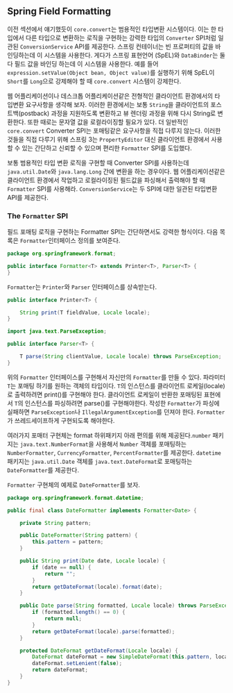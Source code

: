 ##  Spring Field Formatting

이전 섹션에서 얘기했듯이 `core.convert`는 범용적인 타입변환 시스템이다. 이는 한 타입에서 다른 타입으로 변환하는 로직을 구현하는 강력한 타입의 `Converter` SPI처럼 일관된 `ConversionService` API를 제공한다. 스프링 컨테이너는 빈 프로퍼티의 값을 바인딩하는데 이 시스템을 사용한다. 게다가 스프링 표현언어 (SpEL)와 `DataBinder`는 둘 다 필드 값을 바인딩 하는데 이 시스템을 사용한다. 예를 들어 `expression.setValue(Object bean, Object value)`를 실행하기 위해 SpEL이 `Short`를 `Long`으로 강제해야 할 때 `core.convert` 시스템이 강제한다.

웹 어플리케이션이나 데스크톱 어플리케이션같은 전형적인 클라이언트 환경에서의 타입변환 요구사항을 생각해 보자. 이러한 환경에서는 보통 `String`을 클라이언트의 포스트백(postback) 과정을 지원하도록 변환하고 뷰 렌더링 과정을 위해 다시 String로 변환한다. 또한 때로는 문자열 값을 로컬라이징할 필요가 있다. 더 일반적인 `core.convert` Converter SPI는 포매팅같은 요구사항을 직접 다루지 않는다. 이러한 것들을 직접 다루기 위해 스프링 3는 `PropertyEditor` 대신 클라이언트 환경에서 사용할 수 있는 간단하고 신뢰할 수 있으며 편리한 `Formatter` SPI를 도입했다.

보통 범용적인 타입 변환 로직을 구현할 때 Converter SPI를 사용하는데 `java.util.Date`와 `java.lang.Long` 간에 변환을 하는 경우이다. 웹 어플리케이션같은 클라이언트 환경에서 작업하고 로컬라이징된 필드값을 파싱해서 출력해야 할 때 `Formatter` SPI를 사용해라. `ConversionService`는 두 SPI에 대한 일관된 타입변환 API를 제공한다.

### The `Formatter` SPI

필드 포매팅 로직을 구현하는 Formatter SPI는 간단하면서도 강력한 형식이다. 다음 목록은 `Formatter`인터페이스 정의를 보여준다.

```java
package org.springframework.format;

public interface Formatter<T> extends Printer<T>, Parser<T> {
}
```

`Formatter`는 `Printer`와 `Parser` 인터페이스를 상속받는다.

```java
public interface Printer<T> {

    String print(T fieldValue, Locale locale);
}
```

```java
import java.text.ParseException;

public interface Parser<T> {

    T parse(String clientValue, Locale locale) throws ParseException;
}
```

위의 `Formatter` 인터페이스를 구현해서 자신만의 `Formatter`를 만들 수 있다. 파라미터 `T`는 포매팅 하기를 원하는 객체의 타입이다. `T`의 인스턴스를 클라이언트 로케일(locale)로 출력하려면 print()를 구현해야 한다. 클라이언트 로케일이 반환한 포매팅된 표현에서 `T`의 인스턴스를 파싱하려면 parse()를 구현해야한다. 작성한 `Formatter`가 파싱에 실패하면 `ParseException`나 `IllegalArgumentException`를 던져야 한다. `Formatter`가 쓰레드세이프하게 구현되도록 해야한다.

여러가지 포매터 구현체는 format 하위패키지 아래 편의를 위해 제공된다.`number` 패키지는 `java.text.NumberFormat`을 사용해서 `Number` 객체를 포매팅하는 `NumberFormatter`, `CurrencyFormatter`, `PercentFormatter`를 제공한다. `datetime` 패키지는 `java.util.Date` 객체를 `java.text.DateFormat`로 포매팅하는 `DateFormatter`를 제공한다.

`Formatter` 구현체의 예제로 `DateFormatter`를 보자.

```java
package org.springframework.format.datetime;

public final class DateFormatter implements Formatter<Date> {

    private String pattern;

    public DateFormatter(String pattern) {
        this.pattern = pattern;
    }

    public String print(Date date, Locale locale) {
        if (date == null) {
            return "";
        }
        return getDateFormat(locale).format(date);
    }

    public Date parse(String formatted, Locale locale) throws ParseException {
        if (formatted.length() == 0) {
            return null;
        }
        return getDateFormat(locale).parse(formatted);
    }

    protected DateFormat getDateFormat(Locale locale) {
        DateFormat dateFormat = new SimpleDateFormat(this.pattern, locale);
        dateFormat.setLenient(false);
        return dateFormat;
    }
}
```

